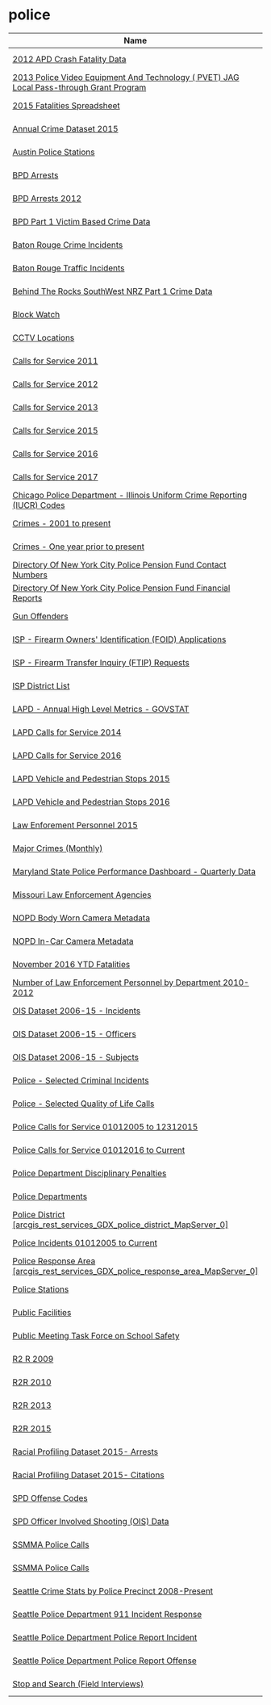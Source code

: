 # police

Name | Agency | Published
---- | ---- | ---------
[2012 APD Crash Fatality Data](../socrata/ergh-7g8p.md) | data.austintexas.gov | 2013-05-21
[2013 Police Video Equipment And Technology ( PVET) JAG Local Pass-through Grant Program](../socrata/5m9p-astg.md) | data.ct.gov | 2014-06-26
[2015 Fatalities Spreadsheet](../socrata/dbc6-hkkk.md) | data.austintexas.gov | 2016-04-25
[Annual Crime Dataset 2015](../socrata/spbg-9v94.md) | data.austintexas.gov | 2016-11-28
[Austin Police Stations](../socrata/jmp6-p8e2.md) | data.austintexas.gov | 2012-07-18
[BPD Arrests](../socrata/3i3v-ibrt.md) | data.baltimorecity.gov | 2017-04-07
[BPD Arrests 2012](../socrata/srkw-68js.md) | data.baltimorecity.gov | 2014-01-13
[BPD Part 1 Victim Based Crime Data](../socrata/wsfq-mvij.md) | data.baltimorecity.gov | 2017-04-20
[Baton Rouge Crime Incidents](../socrata/fabb-cnnu.md) | data.brla.gov | 2015-09-17
[Baton Rouge Traffic Incidents](../socrata/2tu5-7kif.md) | data.brla.gov | 2017-02-04
[Behind The Rocks SouthWest NRZ Part 1 Crime Data](../socrata/gjqg-9572.md) | data.hartford.gov | 2015-01-07
[Block Watch](../socrata/n3gw-htbc.md) | data.seattle.gov | 2012-04-23
[CCTV Locations](../socrata/hdyb-27ak.md) | data.baltimorecity.gov | 2014-03-27
[Calls for Service 2011](../socrata/28ec-c8d6.md) | data.nola.gov | 2016-02-11
[Calls for Service 2012](../socrata/rv3g-ypg7.md) | data.nola.gov | 2016-02-11
[Calls for Service 2013](../socrata/5fn8-vtui.md) | data.nola.gov | 2016-02-11
[Calls for Service 2015](../socrata/w68y-xmk6.md) | data.nola.gov | 2016-07-28
[Calls for Service 2016](../socrata/wgrp-d3ma.md) | data.nola.gov | 2017-04-05
[Calls for Service 2017](../socrata/bqmt-f3jk.md) | data.nola.gov | 2017-04-05
[Chicago Police Department - Illinois Uniform Crime Reporting (IUCR) Codes](../socrata/c7ck-438e.md) | data.cityofchicago.org | 2014-09-15
[Crimes - 2001 to present](../socrata/ijzp-q8t2.md) | data.cityofchicago.org | 2016-06-08
[Crimes - One year prior to present](../socrata/x2n5-8w5q.md) | data.cityofchicago.org | 2016-06-08
[Directory Of New York City Police Pension Fund Contact Numbers](../socrata/i447-i5u3.md) | data.cityofnewyork.us | 2013-06-21
[Directory Of New York City Police Pension Fund Financial Reports](../socrata/e266-vpg7.md) | data.cityofnewyork.us | 2013-06-21
[Gun Offenders](../socrata/aivj-4x23.md) | data.baltimorecity.gov | 2015-12-10
[ISP - Firearm Owners' Identification (FOID) Applications](../socrata/vvq4-faea.md) | data.illinois.gov | 2012-01-31
[ISP - Firearm Transfer Inquiry (FTIP) Requests](../socrata/5gzq-577f.md) | data.illinois.gov | 2012-02-01
[ISP District List](../socrata/n3g8-97x9.md) | data.illinois.gov | 2012-10-31
[LAPD - Annual High Level Metrics - GOVSTAT](../socrata/t6kt-2yic.md) | data.lacity.org | 2014-05-30
[LAPD Calls for Service 2014](../socrata/mgue-vbsx.md) | data.lacity.org | 2015-11-19
[LAPD Calls for Service 2016](../socrata/xwgr-xw5q.md) | data.lacity.org | 2017-08-08
[LAPD Vehicle and Pedestrian Stops 2015](../socrata/fmpk-vq3h.md) | data.lacity.org | 2017-01-25
[LAPD Vehicle and Pedestrian Stops 2016](../socrata/ghrm-j3er.md) | data.lacity.org | 2017-01-24
[Law Enforement Personnel 2015](../socrata/f6ta-pk5i.md) | data.ct.gov | 2016-12-30
[Major Crimes (Monthly)](../socrata/8xyg-kbzy.md) | data.jacksonms.gov | 2016-09-07
[Maryland State Police Performance Dashboard - Quarterly Data](../socrata/tx73-47dk.md) | data.maryland.gov | 2017-07-10
[Missouri Law Enforcement Agencies](../socrata/cgbu-k38b.md) | data.mo.gov | 2017-02-21
[NOPD Body Worn Camera Metadata](../socrata/qarb-kkbj.md) | data.nola.gov | 2017-08-21
[NOPD In-Car Camera Metadata](../socrata/md3v-ph3u.md) | data.nola.gov | 2017-09-06
[November 2016 YTD Fatalities](../socrata/2cx2-y3ed.md) | data.austintexas.gov | 2016-12-21
[Number of Law Enforcement Personnel by Department 2010-2012](../socrata/pkrg-nvca.md) | data.ct.gov | 2015-01-13
[OIS Dataset 2006-15 - Incidents](../socrata/pjaq-d4i3.md) | data.austintexas.gov | 2016-06-16
[OIS Dataset 2006-15 - Officers](../socrata/vhr5-vvw2.md) | data.austintexas.gov | 2016-06-16
[OIS Dataset 2006-15 - Subjects](../socrata/e9x2-49sw.md) | data.austintexas.gov | 2016-06-16
[Police - Selected Criminal Incidents](../socrata/4jey-jqxb.md) | data.somervillema.gov | 2016-02-03
[Police - Selected Quality of Life Calls](../socrata/n5sm-r6zx.md) | data.somervillema.gov | 2016-02-02
[Police Calls for Service 01012005 to 12312015](../socrata/675m-3vbp.md) | data.hartford.gov | 2016-07-08
[Police Calls for Service 01012016 to Current](../socrata/9a5q-r34k.md) | data.hartford.gov | 2016-07-29
[Police Department Disciplinary Penalties](../socrata/ns22-2dcm.md) | data.cityofnewyork.us | 2013-06-21
[Police Departments](../socrata/k2zz-z5mw.md) | data.ct.gov | 2015-01-15
[Police District [arcgis_rest_services_GDX_police_district_MapServer_0]](../socrata/848i-8umt.md) | data.montgomerycountymd.gov | 2015-12-23
[Police Incidents 01012005 to Current](../socrata/889t-nwfu.md) | data.hartford.gov | 2015-04-27
[Police Response Area [arcgis_rest_services_GDX_police_response_area_MapServer_0]](../socrata/6vxx-pvzn.md) | data.montgomerycountymd.gov | 2015-12-23
[Police Stations](../socrata/6kkw-bck6.md) | data.baltimorecity.gov | 2014-04-03
[Public Facilities](../socrata/4u7h-jsge.md) | data.brla.gov | 2015-07-11
[Public Meeting Task Force on School Safety](../socrata/5tb6-7zmc.md) | data.oregon.gov | 2017-02-09
[R2 R 2009](../socrata/sc8s-w4ka.md) | data.austintexas.gov | 2016-09-20
[R2R 2010](../socrata/q5ym-htjz.md) | data.austintexas.gov | 2016-09-20
[R2R 2013](../socrata/qxx9-6iwk.md) | data.austintexas.gov | 2016-09-20
[R2R 2015](../socrata/iydp-s2cf.md) | data.austintexas.gov | 2016-09-20
[Racial Profiling Dataset 2015- Arrests](../socrata/vykk-upaj.md) | data.austintexas.gov | 2016-03-10
[Racial Profiling Dataset 2015- Citations](../socrata/sc6h-qr9f.md) | data.austintexas.gov | 2016-03-10
[SPD Offense Codes](../socrata/22zb-azac.md) | data.seattle.gov | 2016-05-03
[SPD Officer Involved Shooting (OIS) Data](../socrata/mg5r-efcm.md) | data.seattle.gov | 2017-01-31
[SSMMA Police Calls](../socrata/fdhy-vi9z.md) | data.illinois.gov | 2012-11-27
[SSMMA Police Calls](../socrata/fdhy-vi9z.md) | data.illinois.gov | 2012-11-27
[Seattle Crime Stats by Police Precinct 2008-Present](../socrata/3xqu-vnum.md) | data.seattle.gov | 2014-07-21
[Seattle Police Department 911 Incident Response](../socrata/3k2p-39jp.md) | data.seattle.gov | 2014-01-21
[Seattle Police Department Police Report Incident](../socrata/7ais-f98f.md) | data.seattle.gov | 2016-05-31
[Seattle Police Department Police Report Offense](../socrata/m2gk-mysw.md) | data.seattle.gov | 2016-03-04
[Stop and Search (Field Interviews)](../socrata/kitu-f4uy.md) | data.nola.gov | 2016-04-17

